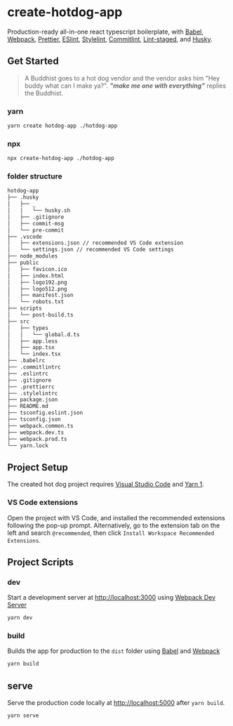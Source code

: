# create-hotdog-app

Production-ready all-in-one react typescript boilerplate, with [Babel](https://babeljs.io/), [Webpack](https://webpack.js.org/), [Prettier](https://prettier.io/), [ESlint](https://eslint.org/), [Stylelint](https://stylelint.io/), [Commitlint](https://commitlint.js.org/), [Lint-staged](https://github.com/okonet/lint-staged), and [Husky](https://typicode.github.io/husky/#/).

## Get Started

> A Buddhist goes to a hot dog vendor and the vendor asks him "Hey buddy what can I make ya?".
> ***"make me one with everything"*** replies the Buddhist.

### yarn

```bash
yarn create hotdog-app ./hotdog-app
```

### npx

```bash
npx create-hotdog-app ./hotdog-app
```

### folder structure

```bash
hotdog-app
├── .husky
│   ├── _
│   │   └── husky.sh
│   ├── .gitignore
│   ├── commit-msg
│   └── pre-commit
├── .vscode
│   ├── extensions.json // recommended VS Code extension
│   └── settings.json // recommended VS Code settings
├── node_modules
├── public
│   ├── favicon.ico
│   ├── index.html
│   ├── logo192.png
│   ├── logo512.png
│   ├── manifest.json
│   └── robots.txt
├── scripts
│   └── post-build.ts
├── src
│   ├── types
│   │   └── global.d.ts
│   ├── app.less
│   ├── app.tsx
│   └── index.tsx
├── .babelrc
├── .commitlintrc
├── .eslintrc
├── .gitignore
├── .prettierrc
├── .stylelintrc
├── package.json
├── README.md
├── tsconfig.eslint.json
├── tsconfig.json
├── webpack.common.ts
├── webpack.dev.ts
├── webpack.prod.ts
└── yarn.lock
```

## Project Setup

The created hot dog project requires [Visual Studio Code](https://code.visualstudio.com/) and [Yarn 1](https://classic.yarnpkg.com/en/docs/install).

### VS Code extensions

Open the project with VS Code, and installed the recommended extensions following the pop-up prompt. Alternatively, go to the extension tab on the left and search `@recommended`, then click `Install Workspace Recommended Extensions`.

## Project Scripts

### dev

Start a development server at <http://localhost:3000> using [Webpack Dev Server](https://webpack.js.org/configuration/dev-server/)

```bash
yarn dev
```

### build

Builds the app for production to the `dist` folder using [Babel](https://babeljs.io/) and [Webpack](https://webpack.js.org/)

```bash
yarn build
```

## serve

Serve the production code locally at <http://localhost:5000> after `yarn build`.

```bash
yarn serve 
```
